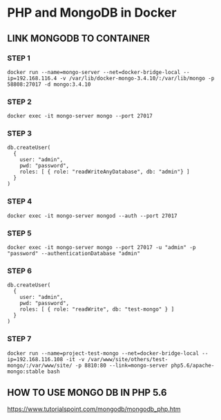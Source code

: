 # PHP and MongoDB in Docker

## LINK MONGODB TO CONTAINER

### STEP 1

```text
docker run --name=mongo-server --net=docker-bridge-local --ip=192.168.116.4 -v /var/lib/docker-mongo-3.4.10/:/var/lib/mongo -p 58808:27017 -d mongo:3.4.10
```

### STEP 2

```text
docker exec -it mongo-server mongo --port 27017
```

### STEP 3

```text
db.createUser(
  {
    user: "admin",
    pwd: "password",
    roles: [ { role: "readWriteAnyDatabase", db: "admin"} ]
  }
)
```

### STEP 4

```text
docker exec -it mongo-server mongod --auth --port 27017
```

### STEP 5

```text
docker exec -it mongo-server mongo --port 27017 -u "admin" -p "password" --authenticationDatabase "admin"
```

### STEP 6

```text
db.createUser(
  {
    user: "admin",
    pwd: "password",
    roles: [ { role: "readWrite", db: "test-mongo" } ]
  }
)
```

### STEP 7

```text
docker run --name=project-test-mongo --net=docker-bridge-local --ip=192.168.116.108 -it -v /var/www/site/others/test-mongo/:/var/www/site/ -p 8810:80 --link=mongo-server php5.6/apache-mongo:stable bash
```

## HOW TO USE MONGO DB IN PHP 5.6

<https://www.tutorialspoint.com/mongodb/mongodb_php.htm>